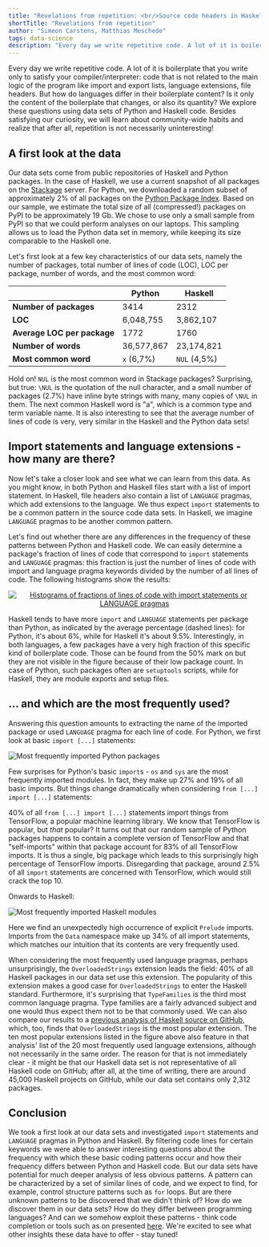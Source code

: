 ```yaml
---
title: "Revelations from repetition: <br/>Source code headers in Haskell and Python"
shortTitle: "Revelations from repetition"
author: "Simeon Carstens, Matthias Meschede"
tags: data-science
description: "Every day we write repetitive code. A lot of it is boilerplate that you write only to satisfy your compiler/interpreter. But how do languages differ in their boilerplate content? We explore these questions using data sets of Python and Haskell code."
---
```


Every day we write repetitive code.
A lot of it is boilerplate that you write only to satisfy your compiler/interpreter:
code that is not related to the main logic of the program like import and export lists, language extensions, file headers.
But how do languages differ in their boilerplate content?
Is it only the content of the boilerplate that changes, or also its quantity?
We explore these questions using data sets of Python and Haskell code.
Besides satisfying our curiosity, we will learn about community-wide habits and realize that after all, repetition is not necessarily uninteresting!


## A first look at the data

Our data sets come from public repositories of Haskell and Python packages.
In the case of Haskell, we use a current snapshot of all packages on the [Stackage](http://www.stackage.org) server.
For Python, we downloaded a random subset of approximately 2% of all packages on the [Python Package Index](http://www.pypi.org).
Based on our sample, we estimate the total size of all (compressed!) packages on PyPI to be approximately 19 Gb.
We chose to use only a small sample from PyPI so that we could perform analyses on our laptops.
This sampling allows us to load the Python data set in memory, while keeping its size comparable to the Haskell one.

Let's first look at a few key characteristics of our data sets, namely the number of packages, total number of lines of code (LOC), LOC per package, number of words, and the most common word:

<center>

|                             | Python        | Haskell        |
| --------------------------- | ------------- | -------------- |
| **Number of packages**      | 3414          | 2312           |
| **LOC**                     | 6,048,755     | 3,862,107      |
| **Average LOC per package** | 1772          | 1760           |
| **Number of words**         | 36,577,867    | 23,174,821     |
| **Most common word**        | `x` (6,7%)    | `NUL` (4,5%)   |

</center>

Hold on! `NUL` is the most common word in Stackage packages? Surprising, but true: `\NUL` is the quotation of the null character, and a small number of packages (2.7%) have inline byte strings with many, many copies of `\NUL` in them.
The next common Haskell word is "a", which is a common type and term variable name.
It is also interesting to see that the average number of lines of code is very, very similar in the Haskell and the Python data sets!

## Import statements and language extensions - how many are there?

Now let's take a closer look and see what we can learn from this data.
As you might know, in both Python and Haskell files start with a list of import statement. In Haskell, file headers also contain a list of `LANGUAGE` pragmas, which add extensions to the language.
We thus expect `import` statements to be a common pattern in the source code data sets.
In Haskell, we imagine `LANGUAGE` pragmas to be another common pattern.

Let's find out whether there are any differences in the frequency of these patterns between Python and Haskell code.
We can easily determine a package's fraction of lines of code that correspond to `import` statements and `LANGUAGE` pragmas:
this fraction is just the number of lines of code with import and language pragma keywords divided by the number of all lines of code.
The following histograms show the results:

<center>

<a href="../img/posts/codestatistics_swearwords.png">
<img title="Histograms of fractions of lines of code with import statements or LANGUAGE pragmas" src="../img/posts/codestatistics_histogram_importfractions_both.png" style="max-width: 100%;max-height: 100%;"/>
</a>

</center>

Haskell tends to have more `import` and `LANGUAGE` statements per package than Python, as indicated by the average percentage (dashed lines):
for Python, it's about 6%, while for Haskell it's about 9.5%.
Interestingly, in both languages, a few packages have a very high fraction of this specific kind of boilerplate code.
Those can be found from the 50% mark on but they are not visible in the figure because of their low package count.
In case of Python, such packages often are `setuptools` scripts, while for Haskell, they are module exports and setup files.

## ... and which are the most frequently used?

Answering this question amounts to extracting the name of the imported package or used `LANGUAGE` pragma for each line of code.
For Python, we first look at basic `import [...]` statements:

<img title="Most frequently imported Python packages" src="../img/posts/codestatistics_py_imports.png" style="max-width: 100%;max-height: 100%;"/>

Few surprises for Python's basic `import`s - `os` and `sys` are the most frequently imported modules.
In fact, they make up 27% and 19% of all basic imports.
But things change dramatically when considering `from [...] import [...]` statements:


40% of all `from [...] import [...]` statements import things from TensorFlow, a popular machine learning library.
We know that TensorFlow is popular, but *that* popular?
It turns out that our random sample of Python packages happens to contain a complete version of TensorFlow and that "self-imports" within that package account for 83% of all TensorFlow imports.
It is thus a single, big package which leads to this surprisingly high percentage of TensorFlow imports.
Disregarding that package, around 2.5% of all `import` statements are concerned with TensorFlow, which would still crack the top 10.

Onwards to Haskell:

<img title="Most frequently imported Haskell modules" src="../img/posts/codestatistics_hask_boilerplate.png" style="max-width: 100%;max-height: 100%;"/>


Here we find an unexpectedly high occurrence of explicit `Prelude` imports. Imports from the `Data` namespace make up 34% of all import statements, which matches our intuition that its contents are very frequently used.

When considering the most frequently used language pragmas, perhaps unsurprisingly, the `OverloadedStrings` extension leads the field:
40% of all Haskell packages in our data set use this extension.
The popularity of this extension makes a good case for `OverloadedStrings` to enter the Haskell standard.
Furthermore, it's surprising that `TypeFamilies` is the third most common language pragma. Type families are a fairly advanced subject and one would thus expect them not to be that commonly used.
We can also compare our results to a [previous analysis of Haskell source on GitHub](https://gist.github.com/atondwal/ee869b951b5cf9b6653f7deda0b7dbd8), which, too, finds that `OverloadedStrings` is the most popular extension.
The ten most popular extensions listed in the figure above also feature in that analysis' list of the 20 most frequently used language extensions, although not necessarily in the same order.
The reason for that is not immediately clear - it might be that our Haskell data set is not representative of all Haskell code on GitHub; after all, at the time of writing, there are around 45,000 Haskell projects on GitHub, while our data set contains only 2,312 packages.

## Conclusion

We took a first look at our data sets and investigated `import` statements and `LANGUAGE` pragmas in Python and Haskell.
By filtering code lines for certain keywords we were able to answer interesting questions about the frequency with which these basic coding patterns occur and how their frequency differs between Python and Haskell code.
But our data sets have potential for much deeper analysis of less obvious patterns.
A pattern can be characterized by a set of similar lines of code, and we expect to find, for example, control structure patterns such as `for` loops.
But are there unknown patterns to be discovered that we didn't think of?
How do we discover them in our data sets?
How do they differ between programming languages?
And can we somehow exploit these patterns - think code completion or tools such as on presented [here](https://github.com/src-d/awesome-machine-learning-on-source-code).
We're excited to see what other insights these data have to offer - stay tuned!

